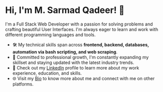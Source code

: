 # Hi, I'm M. Sarmad Qadeer! 👋

I'm a Full Stack Web Developer with a passion for solving problems and crafting beautiful User Interfaces. I'm always eager to learn and work with different programming languages and tools.

- 🛠️ My technical skills span across **frontend, backend, databases, automation via bash scripting, and web scraping**.
- 🌱 Committed to professional growth, I'm constantly expanding my skillset and staying updated with the latest industry trends.
- 🚀 Check out my [LinkedIn](https://linkedin.com/in/MSarmadQadeer) profile to learn more about my work experience, education, and skills.
- 🌐 Visit my [Bio](https://msarmadqadeer.bio.link/) to know more about me and connect with me on other platforms.
